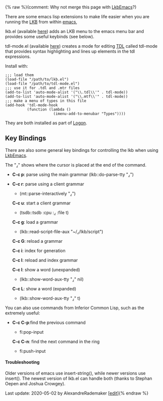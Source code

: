 {% raw %}(comment: Why not merge this page with [LkbEmacs](https://blog.inductorsoftware.com/docsproto/tools/LkbEmacs)?)

There are some emacs lisp extensions to make life easier when you are
running the [LKB](https://blog.inductorsoftware.com/docsproto/tools/LkbTop) from within [emacs](https://blog.inductorsoftware.com/docsproto/tools/LkbEmacs),

lkb.el (available
[here](http://svn.emmtee.net/trunk/lingo/lkb/src/lkb.el)) adds an LKB
menu to the emacs menu bar and provides some useful keybinds (see
below).

tdl-mode.el (available
[here](http://svn.emmtee.net/trunk/lingo/lkb/src/tdl-mode.el)) creates a
mode for editing [TDL](https://blog.inductorsoftware.com/docsproto/tools/TdlRfc) called tdl-mode that provides syntax
highlighting and lines up elements in the tdl expressions.

Install with:

    ;;; load them
    (load-file "/path/to/lkb.el")
    (load-file "/path/to/tdl-mode.el")
    ;;; use it for .tdl and .mtr files
    (add-to-list 'auto-mode-alist '("\\.tdl\\'" . tdl-mode))
    (add-to-list 'auto-mode-alist '("\\.mtf\\'" . tdl-mode))
    ;;; make a menu of types in this file
    (add-hook 'tdl-mode-hook
              (function (lambda ()
                          (imenu-add-to-menubar "Types"))))

They are both installed as part of [Logon](https://blog.inductorsoftware.com/docsproto/tools/LogonTop).

## Key Bindings

There are also some general key bindings for controlling the lkb when
using [LkbEmacs](https://blog.inductorsoftware.com/docsproto/tools/LkbEmacs).

The "⁁" shows where the cursor is placed at the end of the command.

- **C-c p**: parse using the main grammar (lkb::do-parse-tty "⁁")

<!-- -->


- **C-c r**: parse using a client grammar
  
  - (mt::parse-interactively "⁁")
  
  **C-c u**: start a client grammar
  
  - (tsdb::tsdb :cpu :⁁ :file t)
  
  **C-c g**: load a grammar
  
  - (lkb::read-script-file-aux "\~/⁁/lkb/script")
  
  **C-c G**: reload a grammar
  
  **C-c i**: index for generation
  
  **C-c I**: reload and index grammar
  
  **C-c l**: show a word (unexpanded)
  
  - (lkb::show-word-aux-tty "⁁" nil)
  
  **C-c L**: show a word (expanded)
  
  - (lkb::show-word-aux-tty "⁁" t)

You can also use commands from Inferior Common Lisp, such as the
extremely useful:

- **C-c C-p**:find the previous command
  
  - fi:pop-input
  
  **C-c C-n**: find the next command in the ring
  
  - fi:push-input

#### Troubleshooting

Older versions of emacs use insert-string(), while newer versions use
insert(). The newest version of lkb.el can handle both (thanks to
Stephan Oepen and Joshua Crowgey).

Last update: 2020-05-02 by AlexandreRademaker [[edit](https://github.com/delph-in/docs/wiki/LkbMode/_edit)]{% endraw %}